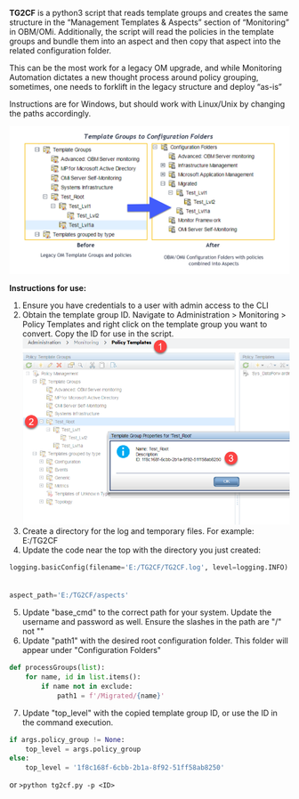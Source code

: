 **TG2CF** is a python3 script that reads template groups and creates the same structure in the “Management Templates & Aspects” section of “Monitoring” in OBM/OMi. Additionally, the script will read the policies in the template groups and bundle them into an aspect and then copy that aspect into the related configuration folder.

This can be the most work for a legacy OM upgrade, and while Monitoring Automation dictates a new thought process around policy grouping, sometimes, one needs to forklift in the legacy structure and deploy “as-is”

Instructions are for Windows, but should work with Linux/Unix by changing the paths accordingly.

![](https://github.com/WhitlockIS/Scripts/blob/master/Micro%20Focus/TG2CF/images/tg2cf_image1.png)

**Instructions for use:**

1. Ensure you have credentials to a user with admin access to the CLI
2. Obtain the template group ID. Navigate to Administration > Monitoring > Policy Templates and right click on the template group you want to convert. Copy the ID for use in the script.
![](https://github.com/WhitlockIS/Scripts/blob/master/Micro%20Focus/TG2CF/images/tg2cf_image2.png)
3. Create a directory for the log and temporary files. For example: E:/TG2CF
4. Update the code near the top with the directory you just created:
```python
logging.basicConfig(filename='E:/TG2CF/TG2CF.log', level=logging.INFO) #Update path to log file


aspect_path='E:/TG2CF/aspects'
```
5. Update "base_cmd" to the correct path for your system. Update the username and password as well. Ensure the slashes in the path are "/" not "\"
6. Update "path1" with the desired root configuration folder. This folder will appear under "Configuration Folders"
```python
def processGroups(list):
    for name, id in list.items():
        if name not in exclude:
            path1 = f'/Migrated/{name}'
```
7. Update "top_level" with the copied template group ID, or use the ID in the command execution.
```python
if args.policy_group != None:
    top_level = args.policy_group
else:
    top_level = '1f8c168f-6cbb-2b1a-8f92-51ff58ab8250'
```
or
`>python tg2cf.py -p <ID>`

